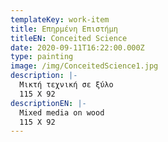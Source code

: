 ```yaml
---
templateKey: work-item
title: Eπηρμένη Επιστήμη
titleEN: Conceited Science
date: 2020-09-11T16:22:00.000Z
type: painting
image: /img/ConceitedScience1.jpg
description: |-
  Μικτή τεχνική σε ξύλο
  115 X 92
descriptionEN: |-
  Mixed media on wood
  115 X 92
---
```

